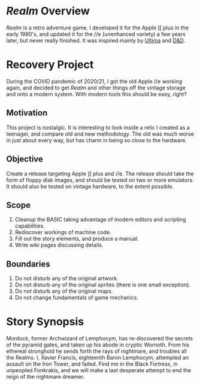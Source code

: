 *Realm* Overview
=================

*Realm* is a retro adventure game. I developed it for the Apple \]\[ plus in the early 1980's, and updated it for the //e (unenhanced variety) a few years later, but never really finished. It was inspired mainly by [Ultima](https://en.wikipedia.org/wiki/Ultima_I:_The_First_Age_of_Darkness) and [D&D](https://en.wikipedia.org/wiki/Dungeons_%26_Dragons).

Recovery Project
=================

During the COVID pandemic of 2020/21, I got the old Apple //e working again, and decided to get *Realm* and other things off the vintage storage and onto a modern system.  With modern tools this should be easy, right?

Motivation
----------

This project is nostalgic.  It is interesting to look inside a relic I created as a teenager, and compare old and new methodology.  The old was much worse in just about every way, but has charm in being so close to the hardware.

Objective
---------

Create a release targeting Apple \]\[ plus and //e.  The release should take the form of floppy disk images, and should be tested on two or more emulators.  It should also be tested on vintage hardware, to the extent possible.

Scope
-----

1. Cleanup the BASIC taking advantage of modern editors and scripting capabilities.
2. Rediscover workings of machine code.
3. Fill out the story elements, and produce a manual.
4. Write wiki pages discussing details.

Boundaries
----------

1. Do not disturb any of the original artwork.
2. Do not disturb any of the original sprites (there is one small exception).
3. Do not disturb any of the original maps.
4. Do not change fundamentals of game mechanics.

Story Synopsis
===============

Mordock, former Archwizard of Lemphocym, has re-discovered the secrets of the pyramid gates, and taken up his abode in cryptic Wornoth.  From his ethereal stronghold he sends forth the rays of nightmare, and troubles all the Realms.  I, Xavier Francis, eighteenth Baron Lemphocym, attempted an assault on the Iron Tower, and failed.  Find me in the Black Fortress, in unpeopled Fonkrakis, and we will make a last desperate attempt to end the reign of the nightmare dreamer.
